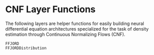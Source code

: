 # CNF Layer Functions

The following layers are helper functions for easily building neural differential equation architectures specialized for the task of density estimation through Continuous Normalizing Flows (CNF).

```@docs
FFJORD
FFJORDDistribution
```
